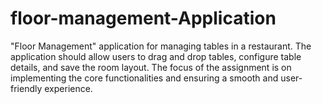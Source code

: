 # floor-management-Application
"Floor Management" application for managing tables in a restaurant. The application should allow users to drag and drop tables, configure table details, and save the room layout. The focus of the assignment is on implementing the core functionalities and ensuring a smooth and user-friendly experience.
